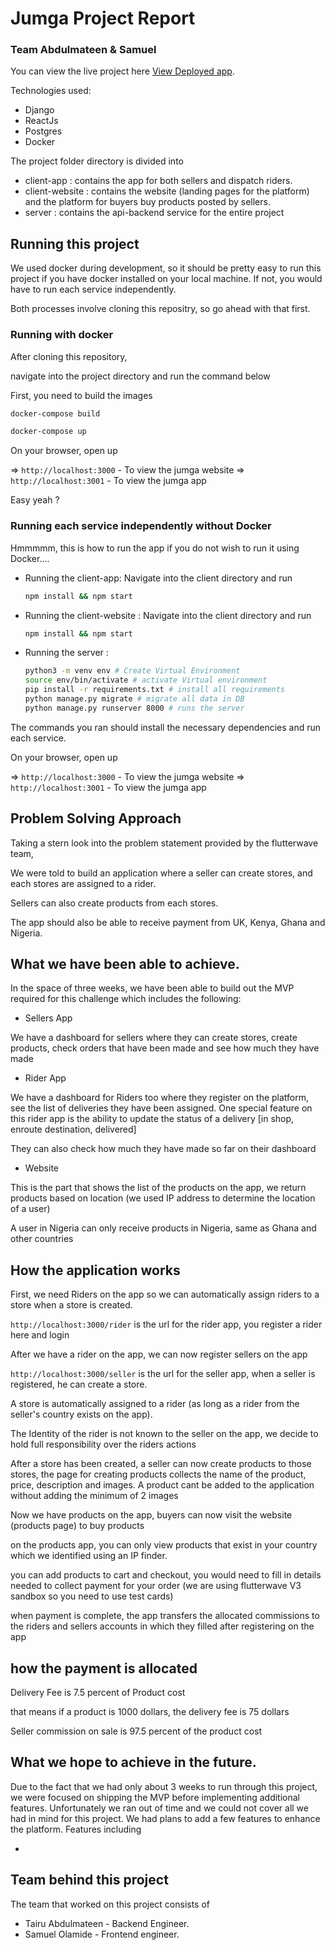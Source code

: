 # Jumga Project Report

### Team Abdulmateen & Samuel

You can view the live project here [View Deployed app](https://google.com/).

Technologies used:

- Django
- ReactJs
- Postgres
- Docker

The project folder directory is divided into

- client-app : contains the app for both sellers and dispatch riders.
- client-website : contains the website (landing pages for the platform) and the platform for buyers buy products posted by sellers.
- server : contains the api-backend service for the entire project

## Running this project

We used docker during development, so it should be pretty easy to run this project if you have docker installed on your local machine. If not, you would have to run each service independently.

Both processes involve cloning this repositry, so go ahead with that first.

### Running with docker

After cloning this repository,

navigate into the project directory and run the command below

First, you need to build the images

```bash
docker-compose build
```

```bash
docker-compose up
```

On your browser, open up

=> `http://localhost:3000` - To view the jumga website
=> `http://localhost:3001` - To view the jumga app


Easy yeah ?


### Running each service independently without Docker

Hmmmmm, this is how to run the app if you do not wish to run it using Docker....

- Running the client-app: Navigate into the client directory and run
  ```bash
  npm install && npm start
  ```
- Running the client-website : Navigate into the client directory and run

  ```bash
  npm install && npm start
  ```

- Running the server :
  ```bash
  python3 -m venv env # Create Virtual Environment
  source env/bin/activate # activate Virtual environment
  pip install -r requirements.txt # install all requirements
  python manage.py migrate # migrate all data in DB
  python manage.py runserver 8000 # runs the server
  ```

The commands you ran should install the necessary dependencies and run each service.

On your browser, open up

=> `http://localhost:3000` - To view the jumga website
=> `http://localhost:3001` - To view the jumga app

## Problem Solving Approach

Taking a stern look into the problem statement provided by the flutterwave team,

We were told to build an application where a seller can create stores, and each stores are assigned
to a rider. 

Sellers can also create products from each stores. 

The app should also be able to receive payment from UK, Kenya, Ghana and Nigeria. 


## What we have been able to achieve.

In the space of three weeks, we have been able to build out the MVP required for
this challenge which includes the following:

- Sellers App

We have a dashboard for sellers where they can create stores, create products, check orders that have been made and see 
how much they have made

- Rider App 

We have a dashboard for Riders too where they register on the platform, see the list of deliveries they have been assigned.
One special feature on this rider app is the ability to update the status of a delivery [in shop, enroute destination, delivered]

They can also check how much they have made so far on their dashboard

- Website

This is the part that shows the list of the products on the app, we return products based on location (we used IP address to determine the location of a user)

A user in Nigeria can only receive products in Nigeria, same as Ghana and other countries

## How the application works

First, we need Riders on the app so we can automatically assign riders to a store when a store is created.

`http://localhost:3000/rider` is the url for the rider app, you register a rider here and login

After we have a rider on the app, we can now register sellers on the app

`http://localhost:3000/seller` is the url for the seller app, when a seller is registered, he can create a store.

A store is automatically assigned to a rider (as long as a rider from the seller's country exists on the app).

The Identity of the rider is not known to the seller on the app, we decide to hold full responsibility over the riders actions

After a store has been created, a seller can now create products to those stores, the page for creating products 
collects the name of the product, price, description and images. A product cant be added to the application without adding the minimum of 2 images

Now we have products on the app, buyers can now visit the website (products page) to buy products

on the products app, you can only view products that exist in your country which we identified using an IP finder. 

you can add products to cart and checkout, you would need to fill in details needed to collect payment for your order (we are using flutterwave V3 sandbox so you need to use test cards)

when payment is complete, the app transfers the allocated commissions to the riders and sellers accounts in which they filled after registering on the app

## how the payment is allocated

Delivery Fee is 7.5 percent of Product cost

that means if a product is 1000 dollars, the delivery fee is 75 dollars

Seller commission on sale is 97.5 percent of the product cost

<!-- What the mvp covers -->

## What we hope to achieve in the future.

Due to the fact that we had only about 3 weeks to run through this project, we were focused on shipping the MVP before implementing additional features. Unfortunately we ran out of time and we could not cover all we had in mind for this project. We had plans to add a few features to enhance the platform. Features including

-

## Team behind this project

The team that worked on this project consists of

- Tairu Abdulmateen - Backend Engineer.
- Samuel Olamide - Frontend engineer.
